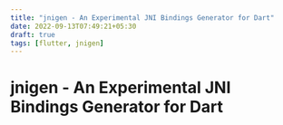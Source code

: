 ```yaml
---
title: "jnigen - An Experimental JNI Bindings Generator for Dart"
date: 2022-09-13T07:49:21+05:30
draft: true
tags: [flutter, jnigen]
---
```


# jnigen - An Experimental JNI Bindings Generator for Dart

